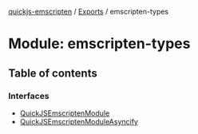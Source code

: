 [quickjs-emscripten](../README.md) / [Exports](../modules.md) / emscripten-types

# Module: emscripten-types

## Table of contents

### Interfaces

- [QuickJSEmscriptenModule](../interfaces/emscripten_types.QuickJSEmscriptenModule.md)
- [QuickJSEmscriptenModuleAsyncify](../interfaces/emscripten_types.QuickJSEmscriptenModuleAsyncify.md)

